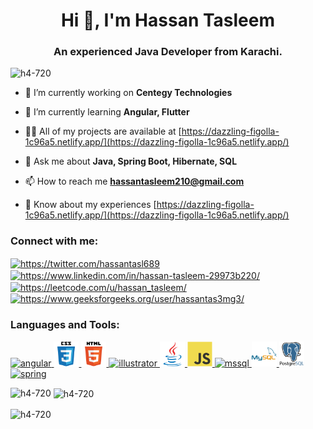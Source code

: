 <h1 align="center">Hi 👋, I'm Hassan Tasleem</h1>
<h3 align="center">An experienced Java Developer from Karachi.</h3>

<p align="left"> <img src="https://komarev.com/ghpvc/?username=h4-72&label=Profile%20views&color=0e75b6&style=flat" alt="h4-720" /> </p>

- 🔭 I’m currently working on **Centegy Technologies**

- 🌱 I’m currently learning **Angular, Flutter**

- 👨‍💻 All of my projects are available at [https://dazzling-figolla-1c96a5.netlify.app/](https://dazzling-figolla-1c96a5.netlify.app/)

- 💬 Ask me about **Java, Spring Boot, Hibernate, SQL**

- 📫 How to reach me **hassantasleem210@gmail.com**

- 📄 Know about my experiences [https://dazzling-figolla-1c96a5.netlify.app/](https://dazzling-figolla-1c96a5.netlify.app/)

<h3 align="left">Connect with me:</h3>
<p align="left">
<a href="https://twitter.com/https://twitter.com/hassantasl689" target="blank"><img align="center" src="https://raw.githubusercontent.com/rahuldkjain/github-profile-readme-generator/master/src/images/icons/Social/twitter.svg" alt="https://twitter.com/hassantasl689" height="30" width="40" /></a>
<a href="https://linkedin.com/in/https://www.linkedin.com/in/hassan-tasleem-29973b220/" target="blank"><img align="center" src="https://raw.githubusercontent.com/rahuldkjain/github-profile-readme-generator/master/src/images/icons/Social/linked-in-alt.svg" alt="https://www.linkedin.com/in/hassan-tasleem-29973b220/" height="30" width="40" /></a>
<a href="https://www.leetcode.com/https://leetcode.com/u/hassan_tasleem/" target="blank"><img align="center" src="https://raw.githubusercontent.com/rahuldkjain/github-profile-readme-generator/master/src/images/icons/Social/leet-code.svg" alt="https://leetcode.com/u/hassan_tasleem/" height="30" width="40" /></a>
<a href="https://auth.geeksforgeeks.org/user/https://www.geeksforgeeks.org/user/hassantas3mg3/" target="blank"><img align="center" src="https://raw.githubusercontent.com/rahuldkjain/github-profile-readme-generator/master/src/images/icons/Social/geeks-for-geeks.svg" alt="https://www.geeksforgeeks.org/user/hassantas3mg3/" height="30" width="40" /></a>
</p>

<h3 align="left">Languages and Tools:</h3>
<p align="left"> <a href="https://angular.io" target="_blank" rel="noreferrer"> <img src="https://angular.io/assets/images/logos/angular/angular.svg" alt="angular" width="40" height="40"/> </a> <a href="https://www.w3schools.com/css/" target="_blank" rel="noreferrer"> <img src="https://raw.githubusercontent.com/devicons/devicon/master/icons/css3/css3-original-wordmark.svg" alt="css3" width="40" height="40"/> </a> <a href="https://www.w3.org/html/" target="_blank" rel="noreferrer"> <img src="https://raw.githubusercontent.com/devicons/devicon/master/icons/html5/html5-original-wordmark.svg" alt="html5" width="40" height="40"/> </a> <a href="https://www.adobe.com/in/products/illustrator.html" target="_blank" rel="noreferrer"> <img src="https://www.vectorlogo.zone/logos/adobe_illustrator/adobe_illustrator-icon.svg" alt="illustrator" width="40" height="40"/> </a> <a href="https://www.java.com" target="_blank" rel="noreferrer"> <img src="https://raw.githubusercontent.com/devicons/devicon/master/icons/java/java-original.svg" alt="java" width="40" height="40"/> </a> <a href="https://developer.mozilla.org/en-US/docs/Web/JavaScript" target="_blank" rel="noreferrer"> <img src="https://raw.githubusercontent.com/devicons/devicon/master/icons/javascript/javascript-original.svg" alt="javascript" width="40" height="40"/> </a> <a href="https://www.microsoft.com/en-us/sql-server" target="_blank" rel="noreferrer"> <img src="https://www.svgrepo.com/show/303229/microsoft-sql-server-logo.svg" alt="mssql" width="40" height="40"/> </a> <a href="https://www.mysql.com/" target="_blank" rel="noreferrer"> <img src="https://raw.githubusercontent.com/devicons/devicon/master/icons/mysql/mysql-original-wordmark.svg" alt="mysql" width="40" height="40"/> </a> <a href="https://www.postgresql.org" target="_blank" rel="noreferrer"> <img src="https://raw.githubusercontent.com/devicons/devicon/master/icons/postgresql/postgresql-original-wordmark.svg" alt="postgresql" width="40" height="40"/> </a> <a href="https://spring.io/" target="_blank" rel="noreferrer"> <img src="https://www.vectorlogo.zone/logos/springio/springio-icon.svg" alt="spring" width="40" height="40"/> </a> </p>

<p><img align="left" src="https://github-readme-stats.vercel.app/api/top-langs?username=h4-720&show_icons=true&locale=en&layout=compact" alt="h4-720" /></p>

<p>&nbsp;<img align="center" src="https://github-readme-stats.vercel.app/api?username=h4-720&show_icons=true&locale=en" alt="h4-720" /></p>

<p><img align="center" src="https://github-readme-streak-stats.herokuapp.com/?user=h4-720&" alt="h4-720" /></p>
